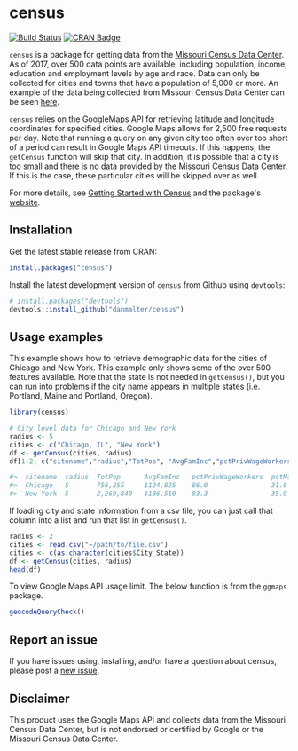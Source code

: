 # census

[![Build Status](https://travis-ci.org/danmalter/census.svg?branch=master)](https://travis-ci.org/danmalter/census) [![CRAN Badge](https://www.r-pkg.org/badges/version/census)](https://cran.r-project.org/package=census)

`census` is a package for getting data from the [Missouri Census Data Center](http://mcdc.missouri.edu/). As of 2017, over 500 data points are available, including population, income, education and employment levels by age and race.  Data can only be collected for cities and towns that have a population of 5,000 or more.  An example of the data being collected from Missouri Census Data Center can be seen [here](http://mcdc.missouri.edu/cgi-bin/broker?_PROGRAM=websas.caps10acsb.sas&SERVICE=appdev&sitename=Chicago,IL&longitude=-87.6297982&latitude=41.8781136&radii=2&dprofile=on&eprofile=on&sprofile=on&hprofile=on&cntypops=on&printdetail=on&_debug=).

`census` relies on the GoogleMaps API for retrieving latitude and longitude coordinates for specified cities.  Google Maps allows for 2,500 free requests per day. Note that running a query on any given city too often over too short of a period can result in Google Maps API timeouts.  If this happens, the `getCensus` function will skip that city.  In addition, it is possible that a city is too small and there is no data provided by the Missouri Census Data Center.  If this is the case, these particular cities will be skipped over as well.

For more details, see [Getting Started with Census](https://danmalter.github.io/census/articles/getting-started.html) and the package's [website](https://danmalter.github.io/census/index.html).

## Installation

Get the latest stable release from CRAN:

```R
install.packages("census")
```

Install the latest development version of `census` from Github using `devtools`:
```R
# install.packages("devtools")
devtools::install_github("danmalter/census")
```


## Usage examples

This example shows how to retrieve demographic data for the cities of Chicago and New York. This example only shows some of the over 500 features available.  Note that the state is not needed in `getCensus()`, but you can run into problems if the city name appears in multiple states (i.e. Portland, Maine and Portland, Oregon).

```R
library(census)

# City level data for Chicago and New York
radius <- 5
cities <- c("Chicago, IL", "New York")
df <- getCensus(cities, radius)
df[1:2, c("sitename","radius","TotPop", "AvgFamInc","pctPrivWageWorkers", "pctMarried","pctBachelors","MedianHValue")]

#>  sitename  radius  TotPop      AvgFamInc   pctPrivWageWorkers  pctMarried pctBachelors MedianHValue
#>  Chicago   5       756,255     $124,825    86.0                31.9       31.1         $365,867
#>  New York  5       2,269,840   $136,510    83.3                35.9       29.8         $782,702
```

If loading city and state information from a csv file, you can just call that column into a list and run that list in `getCensus()`.

```R
radius <- 2
cities <- read.csv("~/path/to/file.csv")
cities <- c(as.character(cities$City_State))
df <- getCensus(cities, radius)
head(df)
```

To view Google Maps API usage limit. The below function is from the `ggmaps` package.

```R
geocodeQueryCheck() 
```

## Report an issue
If you have issues using, installing, and/or have a question about census, please post a [new issue](https://github.com/danmalter/census/issues).

## Disclaimer
This product uses the Google Maps API and collects data from the Missouri Census Data Center, but is not endorsed or certified by Google or the Missouri Census Data Center.
